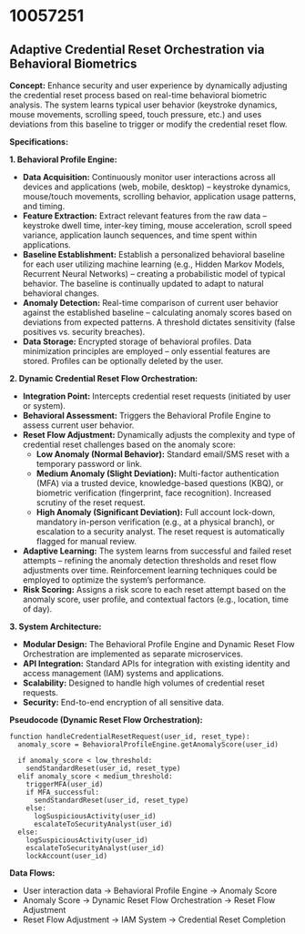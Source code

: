 # 10057251

## Adaptive Credential Reset Orchestration via Behavioral Biometrics

**Concept:** Enhance security and user experience by dynamically adjusting the credential reset process based on real-time behavioral biometric analysis. The system learns typical user behavior (keystroke dynamics, mouse movements, scrolling speed, touch pressure, etc.) and uses deviations from this baseline to trigger or modify the credential reset flow.

**Specifications:**

**1. Behavioral Profile Engine:**

*   **Data Acquisition:** Continuously monitor user interactions across all devices and applications (web, mobile, desktop) – keystroke dynamics, mouse/touch movements, scrolling behavior, application usage patterns, and timing.
*   **Feature Extraction:** Extract relevant features from the raw data – keystroke dwell time, inter-key timing, mouse acceleration, scroll speed variance, application launch sequences, and time spent within applications.
*   **Baseline Establishment:** Establish a personalized behavioral baseline for each user utilizing machine learning (e.g., Hidden Markov Models, Recurrent Neural Networks) – creating a probabilistic model of typical behavior.  The baseline is continually updated to adapt to natural behavioral changes.
*   **Anomaly Detection:** Real-time comparison of current user behavior against the established baseline – calculating anomaly scores based on deviations from expected patterns. A threshold dictates sensitivity (false positives vs. security breaches).
*   **Data Storage:** Encrypted storage of behavioral profiles.  Data minimization principles are employed – only essential features are stored. Profiles can be optionally deleted by the user.

**2. Dynamic Credential Reset Flow Orchestration:**

*   **Integration Point:** Intercepts credential reset requests (initiated by user or system).
*   **Behavioral Assessment:** Triggers the Behavioral Profile Engine to assess current user behavior.
*   **Reset Flow Adjustment:**  Dynamically adjusts the complexity and type of credential reset challenges based on the anomaly score:
    *   **Low Anomaly (Normal Behavior):**  Standard email/SMS reset with a temporary password or link.
    *   **Medium Anomaly (Slight Deviation):**  Multi-factor authentication (MFA) via a trusted device, knowledge-based questions (KBQ), or biometric verification (fingerprint, face recognition). Increased scrutiny of the reset request.
    *   **High Anomaly (Significant Deviation):**  Full account lock-down, mandatory in-person verification (e.g., at a physical branch), or escalation to a security analyst. The reset request is automatically flagged for manual review.
*   **Adaptive Learning:** The system learns from successful and failed reset attempts – refining the anomaly detection thresholds and reset flow adjustments over time.  Reinforcement learning techniques could be employed to optimize the system’s performance.
*   **Risk Scoring:** Assigns a risk score to each reset attempt based on the anomaly score, user profile, and contextual factors (e.g., location, time of day).

**3. System Architecture:**

*   **Modular Design:**  The Behavioral Profile Engine and Dynamic Reset Flow Orchestration are implemented as separate microservices.
*   **API Integration:**  Standard APIs for integration with existing identity and access management (IAM) systems and applications.
*   **Scalability:**  Designed to handle high volumes of credential reset requests.
*   **Security:**  End-to-end encryption of all sensitive data.

**Pseudocode (Dynamic Reset Flow Orchestration):**

```
function handleCredentialResetRequest(user_id, reset_type):
  anomaly_score = BehavioralProfileEngine.getAnomalyScore(user_id)

  if anomaly_score < low_threshold:
    sendStandardReset(user_id, reset_type)
  elif anomaly_score < medium_threshold:
    triggerMFA(user_id)
    if MFA_successful:
      sendStandardReset(user_id, reset_type)
    else:
      logSuspiciousActivity(user_id)
      escalateToSecurityAnalyst(user_id)
  else:
    logSuspiciousActivity(user_id)
    escalateToSecurityAnalyst(user_id)
    lockAccount(user_id)
```

**Data Flows:**

*   User interaction data -> Behavioral Profile Engine -> Anomaly Score
*   Anomaly Score -> Dynamic Reset Flow Orchestration -> Reset Flow Adjustment
*   Reset Flow Adjustment -> IAM System -> Credential Reset Completion